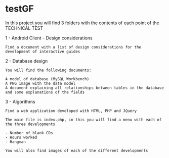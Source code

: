 testGF
======

In this project you will find 3 folders with the contents of each point of the TECHNICAL TEST 

1 - Android Client - Design considerations 

	Find a document with a list of design considerations for the development of interactive guides 

2 - Database design 

	You will find the following documents:
	 
	A model of database (MySQL Workbench) 
	A PNG image with the data model 
	A document explaining all relationships between tables in the database and some explanations of the fields 

3 - Algorithms 

	Find a web application developed with HTML, PHP and JQuery 

	The main file is index.php, in this you will find a menu with each of the three developments 

	- Number of blank CDs 
	- Hours worked 
	- Hangman 

	You will also find images of each of the different developments